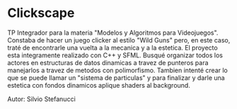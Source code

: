 # Clickscape

TP Integrador para la materia "Modelos y Algoritmos para Videojuegos". Constaba de hacer un juego clicker al estilo "Wild Guns" pero, en este caso, traté de encontrarle una vuelta a la mecanica y a la estetica.
El proyecto esta integramente realizado con C++ y SFML. Busqué organizar todos los actores en estructuras de datos dinamicas a travez de punteros para manejarlos a travez de metodos con polimorfismo.
Tambien intenté crear lo que se puede llamar un "sistema de particulas" y para finalizar y darle una estetica con fondos dinamicos aplique shaders al background.

Autor: Silvio Stefanucci

